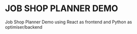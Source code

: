 # JOB SHOP PLANNER DEMO

Job Shop Planner Demo using React as frontend and Python as optimiser/backend
